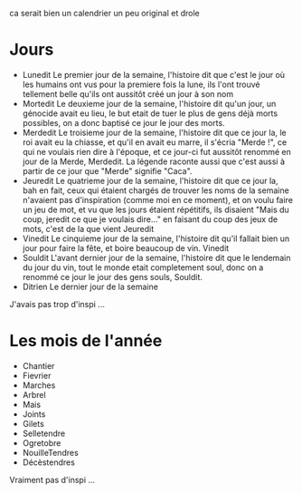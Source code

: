 ca serait bien un calendrier un peu original et drole

# Jours

 - Lunedit
Le premier jour de la semaine, l'histoire dit que c'est le jour où les humains ont vus pour la premiere fois la lune, ils l'ont trouvé tellement belle qu'ils ont aussitôt créé un jour à son nom
 - Mortedit
Le deuxieme jour de la semaine, l'histoire dit qu'un jour, un génocide avait eu lieu, le but etait de tuer le plus de gens déjà morts possibles, on a donc baptisé ce jour le jour des morts.
 - Merdedit
Le troisieme jour de la semaine, l'histoire dit que ce jour la, le roi avait eu la chiasse, et qu'il en avait eu marre, il s'écria "Merde !", ce qui ne voulais rien dire à l'époque, et ce jour-ci fut aussitôt renommé en jour de la Merde, Merdedit. La légende raconte aussi que c'est aussi à partir de ce jour que "Merde" signifie "Caca".
 - Jeuredit
Le quatrieme jour de la semaine, l'histoire dit que ce jour la, bah en fait, ceux qui étaient chargés de trouver les noms de la semaine n'avaient pas d'inspiration (comme moi en ce moment), et on voulu faire un jeu de mot, et vu que les jours étaient répétitifs, ils disaient "Mais du coup, jeredit ce que je voulais dire..." en faisant du coup des jeux de mots, c'est de la que vient Jeuredit
 - Vinedit
Le cinquieme jour de la semaine, l'histoire dit qu'il fallait bien un jour pour faire la fête, et boire beaucoup de vin. Vinedit
 - Souldit
L'avant dernier jour de la semaine, l'histoire dit que le lendemain du jour du vin, tout le monde etait completement soul, donc on a renommé ce jour le jour des gens souls, Souldit.
 - Ditrien
Le dernier jour de la semaine

J'avais pas trop d'inspi ...

# Les mois de l'année

 - Chantier
 - Fievrier
 - Marches
 - Arbrel
 - Mais
 - Joints
 - Gilets
 - Selletendre
 - Ogretobre
 - NouilleTendres
 - Décèstendres

Vraiment pas d'inspi ...

